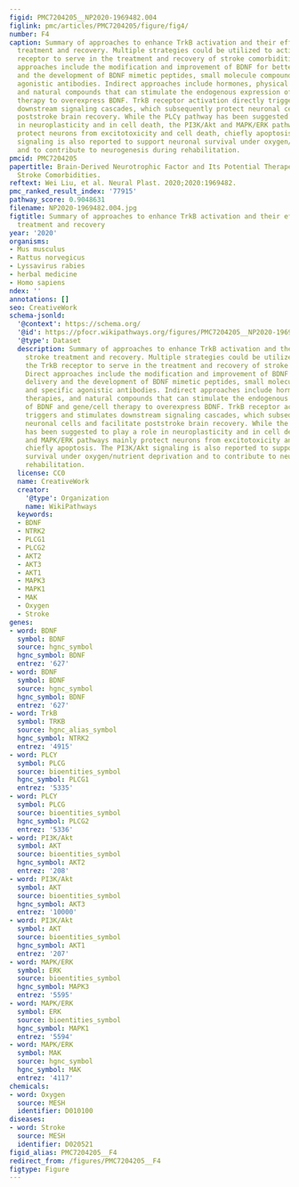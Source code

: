 ```yaml
---
figid: PMC7204205__NP2020-1969482.004
figlink: pmc/articles/PMC7204205/figure/fig4/
number: F4
caption: Summary of approaches to enhance TrkB activation and their effect on stroke
  treatment and recovery. Multiple strategies could be utilized to activate the TrkB
  receptor to serve in the treatment and recovery of stroke comorbidities. Direct
  approaches include the modification and improvement of BDNF for better delivery
  and the development of BDNF mimetic peptides, small molecule compounds, and specific
  agonistic antibodies. Indirect approaches include hormones, physical therapies,
  and natural compounds that can stimulate the endogenous expression of BDNF and gene/cell
  therapy to overexpress BDNF. TrkB receptor activation directly triggers and stimulates
  downstream signaling cascades, which subsequently protect neuronal cells and facilitate
  poststroke brain recovery. While the PLCγ pathway has been suggested to play a role
  in neuroplasticity and in cell death, the PI3K/Akt and MAPK/ERK pathways mainly
  protect neurons from excitotoxicity and cell death, chiefly apoptosis. The PI3K/Akt
  signaling is also reported to support neuronal survival under oxygen/nutrient deprivation
  and to contribute to neurogenesis during rehabilitation.
pmcid: PMC7204205
papertitle: Brain-Derived Neurotrophic Factor and Its Potential Therapeutic Role in
  Stroke Comorbidities.
reftext: Wei Liu, et al. Neural Plast. 2020;2020:1969482.
pmc_ranked_result_index: '77915'
pathway_score: 0.9048631
filename: NP2020-1969482.004.jpg
figtitle: Summary of approaches to enhance TrkB activation and their effect on stroke
  treatment and recovery
year: '2020'
organisms:
- Mus musculus
- Rattus norvegicus
- Lyssavirus rabies
- herbal medicine
- Homo sapiens
ndex: ''
annotations: []
seo: CreativeWork
schema-jsonld:
  '@context': https://schema.org/
  '@id': https://pfocr.wikipathways.org/figures/PMC7204205__NP2020-1969482.004.html
  '@type': Dataset
  description: Summary of approaches to enhance TrkB activation and their effect on
    stroke treatment and recovery. Multiple strategies could be utilized to activate
    the TrkB receptor to serve in the treatment and recovery of stroke comorbidities.
    Direct approaches include the modification and improvement of BDNF for better
    delivery and the development of BDNF mimetic peptides, small molecule compounds,
    and specific agonistic antibodies. Indirect approaches include hormones, physical
    therapies, and natural compounds that can stimulate the endogenous expression
    of BDNF and gene/cell therapy to overexpress BDNF. TrkB receptor activation directly
    triggers and stimulates downstream signaling cascades, which subsequently protect
    neuronal cells and facilitate poststroke brain recovery. While the PLCγ pathway
    has been suggested to play a role in neuroplasticity and in cell death, the PI3K/Akt
    and MAPK/ERK pathways mainly protect neurons from excitotoxicity and cell death,
    chiefly apoptosis. The PI3K/Akt signaling is also reported to support neuronal
    survival under oxygen/nutrient deprivation and to contribute to neurogenesis during
    rehabilitation.
  license: CC0
  name: CreativeWork
  creator:
    '@type': Organization
    name: WikiPathways
  keywords:
  - BDNF
  - NTRK2
  - PLCG1
  - PLCG2
  - AKT2
  - AKT3
  - AKT1
  - MAPK3
  - MAPK1
  - MAK
  - Oxygen
  - Stroke
genes:
- word: BDNF
  symbol: BDNF
  source: hgnc_symbol
  hgnc_symbol: BDNF
  entrez: '627'
- word: BDNF
  symbol: BDNF
  source: hgnc_symbol
  hgnc_symbol: BDNF
  entrez: '627'
- word: TrkB
  symbol: TRKB
  source: hgnc_alias_symbol
  hgnc_symbol: NTRK2
  entrez: '4915'
- word: PLCY
  symbol: PLCG
  source: bioentities_symbol
  hgnc_symbol: PLCG1
  entrez: '5335'
- word: PLCY
  symbol: PLCG
  source: bioentities_symbol
  hgnc_symbol: PLCG2
  entrez: '5336'
- word: РІЗК/Akt
  symbol: AKT
  source: bioentities_symbol
  hgnc_symbol: AKT2
  entrez: '208'
- word: РІЗК/Akt
  symbol: AKT
  source: bioentities_symbol
  hgnc_symbol: AKT3
  entrez: '10000'
- word: РІЗК/Akt
  symbol: AKT
  source: bioentities_symbol
  hgnc_symbol: AKT1
  entrez: '207'
- word: МАРК/ERK
  symbol: ERK
  source: bioentities_symbol
  hgnc_symbol: MAPK3
  entrez: '5595'
- word: МАРК/ERK
  symbol: ERK
  source: bioentities_symbol
  hgnc_symbol: MAPK1
  entrez: '5594'
- word: МАРК/ERK
  symbol: MAK
  source: hgnc_symbol
  hgnc_symbol: MAK
  entrez: '4117'
chemicals:
- word: Oxygen
  source: MESH
  identifier: D010100
diseases:
- word: Stroke
  source: MESH
  identifier: D020521
figid_alias: PMC7204205__F4
redirect_from: /figures/PMC7204205__F4
figtype: Figure
---
```


